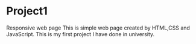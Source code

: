 # Project1
Responsive web page
This is simple web page created by HTML,CSS and JavaScript.
This is my first project I have done in university.
